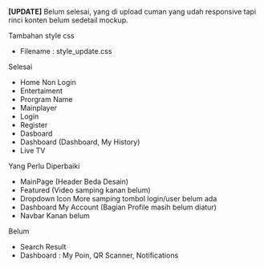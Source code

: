 <b>[UPDATE]</b> Belum selesai, yang di upload cuman yang udah responsive tapi rinci konten belum sedetail mockup.

Tambahan style css
- Filename : style_update.css

Selesai
- Home Non Login
- Entertaiment
- Prorgram Name
- Mainplayer
- Login
- Register
- Dasboard
- Dashboard (Dashboard, My History)
- Live TV

Yang Perlu Diperbaiki
- MainPage (Header Beda Desain)
- Featured (Video samping kanan belum)
- Dropdown Icon More samping tombol login/user belum ada
- Dashboard My Account (Bagian Profile masih belum diatur)
- Navbar Kanan belum

Belum
- Search Result
- Dashboard : My Poin, QR Scanner, Notifications
